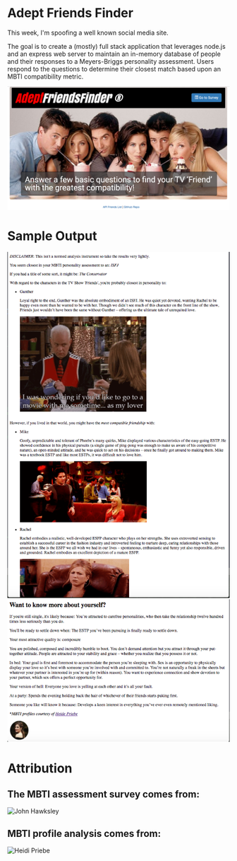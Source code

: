 # Adept Friends Finder

This week, I'm spoofing a well known social media site.

The goal is to create a (mostly) full stack application that leverages node.js and an express web server to maintain an in-memory database of people and their responses to a Meyers-Briggs personality assessment.  Users respond to the questions to determine their closest match based upon an MBTI compatibility metric.

![alt tag](app/public/assets/img/aff.png)

# Sample Output

![alt tag](app/public/assets/img/sampleReport1.png)
![alt tag](app/public/assets/img/sampleReport2.png)

# Attribution

## The MBTI assessment survey comes from:

![John Hawksley]("http://jupiter-34.appspot.com/")

## MBTI profile analysis comes from:

![Heidi Priebe]("http://tcat.tc/1PgB8Af")
